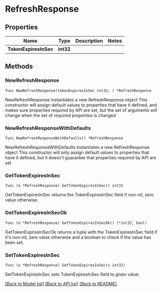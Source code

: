 # RefreshResponse

## Properties

Name | Type | Description | Notes
------------ | ------------- | ------------- | -------------
**TokenExpiresInSec** | **int32** |  | 

## Methods

### NewRefreshResponse

`func NewRefreshResponse(tokenExpiresInSec int32, ) *RefreshResponse`

NewRefreshResponse instantiates a new RefreshResponse object
This constructor will assign default values to properties that have it defined,
and makes sure properties required by API are set, but the set of arguments
will change when the set of required properties is changed

### NewRefreshResponseWithDefaults

`func NewRefreshResponseWithDefaults() *RefreshResponse`

NewRefreshResponseWithDefaults instantiates a new RefreshResponse object
This constructor will only assign default values to properties that have it defined,
but it doesn't guarantee that properties required by API are set

### GetTokenExpiresInSec

`func (o *RefreshResponse) GetTokenExpiresInSec() int32`

GetTokenExpiresInSec returns the TokenExpiresInSec field if non-nil, zero value otherwise.

### GetTokenExpiresInSecOk

`func (o *RefreshResponse) GetTokenExpiresInSecOk() (*int32, bool)`

GetTokenExpiresInSecOk returns a tuple with the TokenExpiresInSec field if it's non-nil, zero value otherwise
and a boolean to check if the value has been set.

### SetTokenExpiresInSec

`func (o *RefreshResponse) SetTokenExpiresInSec(v int32)`

SetTokenExpiresInSec sets TokenExpiresInSec field to given value.



[[Back to Model list]](../README.md#documentation-for-models) [[Back to API list]](../README.md#documentation-for-api-endpoints) [[Back to README]](../README.md)


